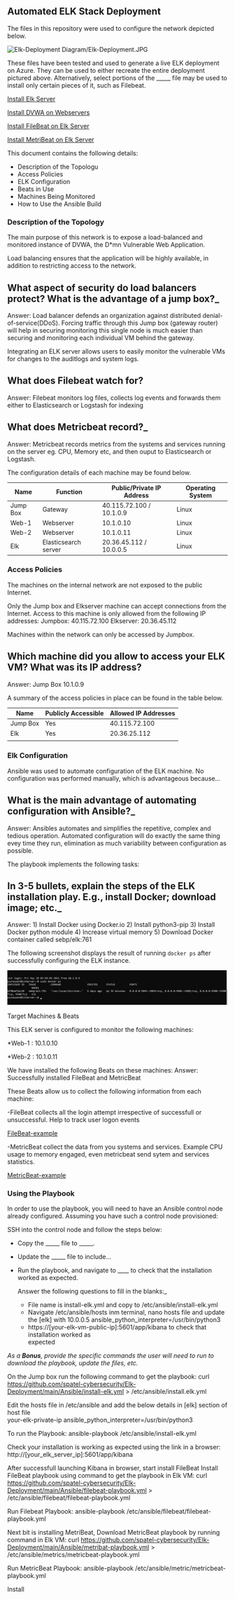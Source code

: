 
## Automated ELK Stack Deployment

The files in this repository were used to configure the network depicted below.

 ![Elk-Deployment](https://user-images.githubusercontent.com/84956530/120097106-0b99e680-c172-11eb-9b9f-1b62904042cf.JPG)
  Diagram/Elk-Deployment.JPG

These files have been tested and used to generate a live ELK deployment on Azure. They can be used to either recreate the entire deployment pictured above. Alternatively, select portions of the _____ file may be used to install only certain pieces of it, such as Filebeat.

   [Install Elk Server](Ansible/install-elk.yml)
   
   [Install DVWA on Webservers](Ansible/dvwa-playbook.yml)
   
   [Install FileBeat on Elk Server](Ansible/filebeat-playbook.yml)
   
   [Install MetriBeat on Elk Server](Ansible/metricbeat_playbook.yml)

This document contains the following details:
- Description of the Topologu
- Access Policies
- ELK Configuration
- Beats in Use
- Machines Being Monitored
- How to Use the Ansible Build


### Description of the Topology

The main purpose of this network is to expose a load-balanced and monitored instance of DVWA, the D*mn Vulnerable Web Application.

Load balancing ensures that the application will be highly available, in addition to restricting access to the network.

## What aspect of security do load balancers protect? What is the advantage of a jump box?_
   Answer: Load balancer defends an organization against distributed denial-of-service(DDoS). Forcing traffic through this Jump box (gateway router) will help in securing
           monitoring this single node is much easier than securing and monitoring each individual VM behind the gateway. 
  
Integrating an ELK server allows users to easily monitor the vulnerable VMs for changes to the auditlogs and system logs.
## What does Filebeat watch for? 
   Answer: Filebeat monitors log files, collects log events and forwards them either to Elasticsearch or Logstash for indexing

## What does Metricbeat record?_
   Answer: Metricbeat records metrics from the systems and services running on the server eg. CPU, Memory etc, and then ouput to Elasticsearch or Logstash.

The configuration details of each machine may be found below.
 


| Name      | Function              | Public/Private IP Address | Operating System |
|-----------|-----------------------|---------------------------|------------------|
| Jump Box  | Gateway               | 40.115.72.100 / 10.1.0.9  | Linux            |
| Web-1     | Webserver             | 10.1.0.10                 | Linux            |
| Web-2     | Webserver             | 10.1.0.11                 | Linux            |
| Elk       | Elasticsearch server  | 20.36.45.112 /  10.0.0.5  | Linux            |

### Access Policies

The machines on the internal network are not exposed to the public Internet. 

  Only the Jump box and Elkserver machine can accept connections from the Internet. Access to this machine is only allowed from the following IP addresses:
  Jumpbox:  40.115.72.100
  Elkserver: 20.36.45.112

Machines within the network can only be accessed by Jumpbox.
## Which machine did you allow to access your ELK VM? What was its IP address?
   Answer: Jump Box  10.1.0.9   
               
A summary of the access policies in place can be found in the table below.

| Name     | Publicly Accessible | Allowed IP Addresses |
|----------|---------------------|----------------------|
| Jump Box | Yes                 | 40.115.72.100        |
|   Elk    | Yes                 | 20.36.25.112         |
|          |                     |                      |

### Elk Configuration

Ansible was used to automate configuration of the ELK machine. No configuration was performed manually, which is advantageous because...
## What is the main advantage of automating configuration with Ansible?_
   Answer: Ansibles automates and simplifies the repetitive, complex and tedious operation. Automated configuration will do exactly the same thing evey time they run, elimination
        as much variability between configuration as possible. 
 
The playbook implements the following tasks:
## In 3-5 bullets, explain the steps of the ELK installation play. E.g., install Docker; download image; etc._
   Answer: 
       	1) Install Docker using Docker.io
       	2) Install python3-pip 
        3) Install Docker python module
	4) Increase virtual memory
	5) Download Docker container called sebp/elk:761
	 

The following screenshot displays the result of running `docker ps` after successfully configuring the ELK instance.

 ![Docker Container Elk Server](Diagram/Docker-ps-Elk-server.JPG)


 Target Machines & Beats

This ELK server is configured to monitor the following machines:

*Web-1 : 10.1.0.10

*Web-2 : 10.1.0.11

 We have installed the following Beats on these machines:
   Answer: Successfully installed FileBeat and MetricBeat

These Beats allow us to collect the following information from each machine:

 -FileBeat collects all the login attempt irrespective of successfull or unsuccessful. Help  to track user logon events 
      
  [FileBeat-example](Diagram/Filebeat-Login-example.JPG)
	   
  -MetricBeat collect the data from you systems and services. Example  CPU usage to memory engaged, even metricbeat send sytem and services statistics. 
	   
  [MetricBeat-example](Diagram/MetricBeat-CPU-Usage-Example.JPG)
                

### Using the Playbook
In order to use the playbook, you will need to have an Ansible control node already configured. Assuming you have such a control node provisioned: 

SSH into the control node and follow the steps below:
- Copy the _____ file to _____.
- Update the _____ file to include...
- Run the playbook, and navigate to ____ to check that the installation worked as expected.

  Answer the following questions to fill in the blanks:_
   - File name is install-elk.yml and copy to /etc/ansible/install-elk.yml
   - Navigate  /etc/ansible/hosts inm terminal, nano hosts file and update the [elk] with 
      10.0.0.5   ansible_python_interpreter=/usr/bin/python3
    - https://[your-elk-vm-public-ip]:5601/app/kibana to check that installation worked as    
      expected

_As a **Bonus**, provide the specific commands the user will need to run to download the playbook, update the files, etc._

On the Jump box run the following command to get the playbook: curl https://github.com/spatel-cybersecurity/Elk-Deployment/main/Ansible/install-elk.yml > /etc/ansible/install.elk.yml  

Edit the hosts file in /etc/ansible and add the below details in [elk] section of host file  
your-elk-private-ip   ansible_python_interpreter=/usr/bin/python3 

To run the Playbook: ansible-playbook /etc/ansible/install-elk.yml

Check your installation is working as expected using the link in a browser: http://[your_elk_server_ip]:5601/app/kibana

After successfull launching Kibana in browser, start install FileBeat
Install FileBeat playbook using command to get the playbook in Elk VM: curl https://github.com/spatel-cybersecurity/Elk-Deployment/main/Ansible/filebeat-playbook.yml > /etc/ansible/filebeat/filebeat-playbook.yml

Run Filebeat Playbook: ansible-playbook /etc/ansible/filebeat/filebeat-playbook.yml 

Next bit is installing MetriBeat, 
Download MetricBeat playbook by running command in Elk VM: curl https://github.com/spatel-cybersecurity/Elk-Deployment/main/Ansible/metribat-playbook.yml > /etc/ansible/metrics/metricbeat-playbook.yml

Run MetricBeat Playbook: ansible-playbook /etc/ansible/metric/metricbeat-playbook.yml

Install 
